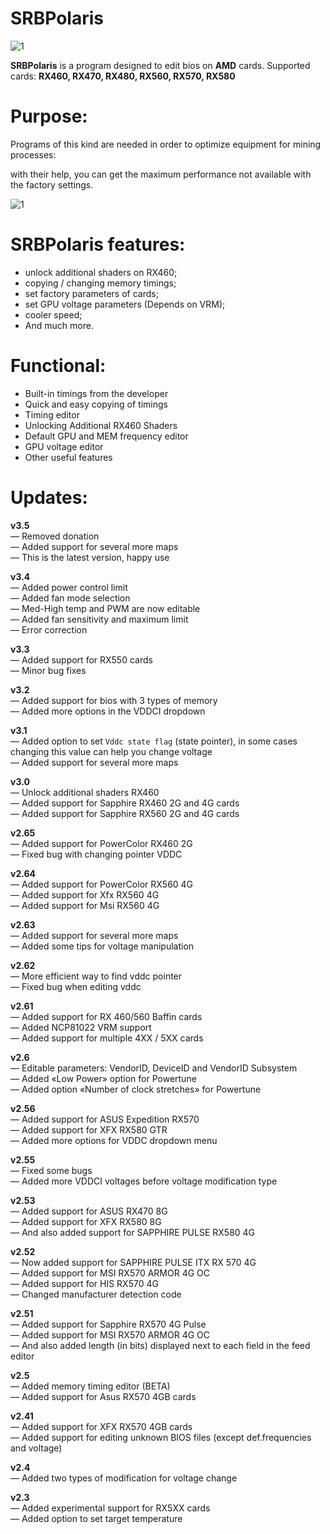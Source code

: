 # SRBPolaris

![1](https://srbpolaris.eu/wp-content/uploads/2020/12/k5oqdxvjvjs.jpg)

**SRBPolaris** is a program designed to edit bios on **AMD** cards. Supported cards: **RX460, RX470, RX480, RX560, RX570, RX580**

# Purpose:

Programs of this kind are needed in order to optimize equipment for mining processes:<br>

with their help, you can get the maximum performance not available with the factory settings.

![1](https://srbpolaris.eu/wp-content/uploads/2020/12/actusmrl2fo.jpg)

# SRBPolaris features:
- unlock additional shaders on RX460;
- copying / changing memory timings;
- set factory parameters of cards;
- set GPU voltage parameters (Depends on VRM);
- cooler speed;
- And much more.

# Functional:

- Built-in timings from the developer
- Quick and easy copying of timings
- Timing editor
- Unlocking Additional RX460 Shaders
- Default GPU and MEM frequency editor
- GPU voltage editor
- Other useful features

# Updates:
**v3.5**<br>
— Removed donation<br>
— Added support for several more maps<br>
— This is the latest version, happy use

**v3.4**<br>
— Added power control limit<br>
— Added fan mode selection<br>
— Med-High temp and PWM are now editable<br>
— Added fan sensitivity and maximum limit<br>
— Error correction

**v3.3**<br>
— Added support for RX550 cards<br>
— Minor bug fixes

**v3.2**<br>
— Added support for bios with 3 types of memory<br>
— Added more options in the VDDCI dropdown

**v3.1**<br>
— Added option to set `Vddc state flag` (state pointer), in some cases changing this value can help you change voltage<br>
— Added support for several more maps

**v3.0**<br>
— Unlock additional shaders RX460<br>
— Added support for Sapphire RX460 2G and 4G cards<br>
— Added support for Sapphire RX560 2G and 4G cards

**v2.65**<br>
— Added support for PowerColor RX460 2G<br>
— Fixed bug with changing pointer VDDC

**v2.64**<br>
— Added support for PowerColor RX560 4G<br>
— Added support for Xfx RX560 4G<br>
— Added support for Msi RX560 4G

**v2.63**<br>
— Added support for several more maps<br>
— Added some tips for voltage manipulation

**v2.62**<br>
— More efficient way to find vddc pointer<br>
— Fixed bug when editing vddc

**v2.61**<br>
— Added support for RX 460/560 Baffin cards<br>
— Added NCP81022 VRM support<br>
— Added support for multiple 4XX / 5XX cards

**v2.6**<br>
— Editable parameters: VendorID, DeviceID and VendorID Subsystem<br>
— Added «Low Power» option for Powertune<br>
— Added option «Number of clock stretches» for Powertune

**v2.56**<br>
— Added support for ASUS Expedition RX570<br>
— Added support for XFX RX580 GTR<br>
— Added more options for VDDC dropdown menu

**v2.55**<br>
— Fixed some bugs<br>
— Added more VDDCI voltages before voltage modification type

**v2.53**<br>
— Added support for ASUS RX470 8G<br>
— Added support for XFX RX580 8G<br>
— And also added support for SAPPHIRE PULSE RX580 4G

**v2.52**<br>
— Now added support for SAPPHIRE PULSE ITX RX 570 4G<br>
— Added support for MSI RX570 ARMOR 4G OC<br>
— Added support for HIS RX570 4G<br>
— Changed manufacturer detection code

**v2.51**<br>
— Added support for Sapphire RX570 4G Pulse<br>
— Added support for MSI RX570 ARMOR 4G OC<br>
— And also added length (in bits) displayed next to each field in the feed editor

**v2.5**<br>
— Added memory timing editor (BETA)<br>
— Added support for Asus RX570 4GB cards

**v2.41**<br>
— Added support for XFX RX570 4GB cards<br>
— Added support for editing unknown BIOS files (except def.frequencies and voltage)

**v2.4**<br>
— Added two types of modification for voltage change

**v2.3**<br>
— Added experimental support for RX5XX cards<br>
— Added option to set target temperature
